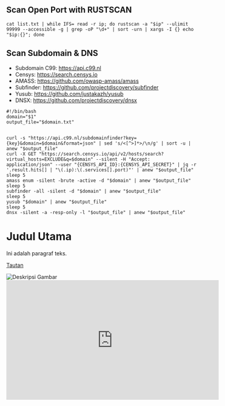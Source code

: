 ## Scan Open Port with RUSTSCAN

```
cat list.txt | while IFS= read -r ip; do rustscan -a "$ip" --ulimit 99999 --accessible -g | grep -oP "\d+" | sort -urn | xargs -I {} echo "$ip:{}"; done
```
## Scan Subdomain & DNS
- Subdomain C99: https://api.c99.nl 
- Censys: https://search.censys.io
- AMASS: https://github.com/owasp-amass/amass
- Subfinder: https://github.com/projectdiscovery/subfinder
- Yusub: https://github.com/justakazh/yusub
- DNSX: https://github.com/projectdiscovery/dnsx

```
#!/bin/bash
domain="$1"
output_file="$domain.txt"


curl -s "https://api.c99.nl/subdomainfinder?key={key}&domain=$domain&format=json" | sed 's/<[^>]*>/\n/g' | sort -u | anew "$output_file"
curl -X GET "https://search.censys.io/api/v2/hosts/search?virtual_hosts=EXCLUDE&q=$domain" --silent -H "Accept: application/json" --user "{CENSYS_API_ID}:{CENSYS_API_SECRET}" | jq -r '.result.hits[] | "\(.ip):\(.services[].port)"' | anew "$output_file"
sleep 5
amass enum -silent -brute -active -d "$domain" | anew "$output_file"
sleep 5
subfinder -all -silent -d "$domain" | anew "$output_file"
sleep 5
yusub "$domain" | anew "$output_file"
sleep 5
dnsx -silent -a -resp-only -l "$output_file" | anew "$output_file"
```

<!-- Ini adalah komentar dalam HTML -->

<h1>Judul Utama</h1>
<!-- Ini adalah tag HTML untuk membuat judul utama (h1) -->

<p>Ini adalah paragraf teks.</p>
<!-- Ini adalah tag HTML untuk membuat paragraf (p) -->

<a href="https://www.example.com">Tautan</a>
<!-- Ini adalah tag HTML untuk membuat tautan (a) -->

<img src="gambar.jpg" alt="Deskripsi Gambar">
<!-- Ini adalah tag HTML untuk menampilkan gambar (img) -->

<iframe width="560" height="315" src="https://www.youtube.com/embed/UmX4kyB2wfg" frameborder="0" allowfullscreen></iframe>
<!-- Ini adalah tag HTML untuk menampilkan video YouTube (iframe) -->

<!-- Jangan lupa untuk menutup setiap tag HTML dengan tag penutup jika diperlukan -->

